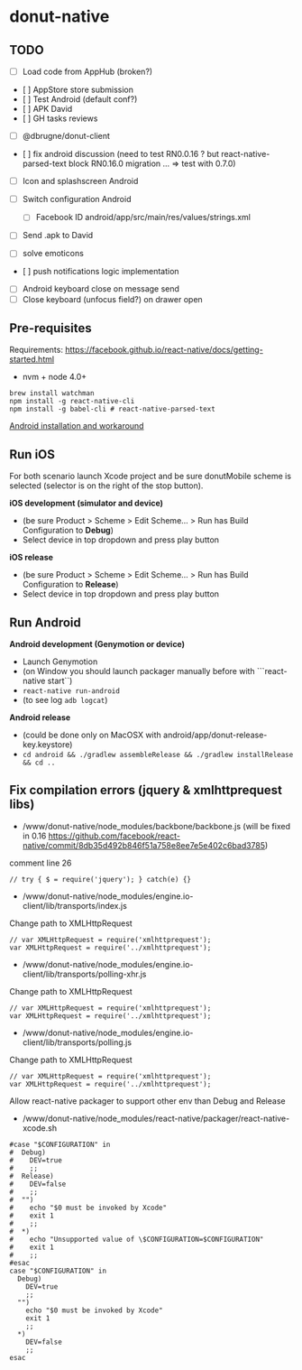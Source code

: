 # donut-native

## TODO

* [ ] Load code from AppHub (broken?)
* [ ] AppStore store submission
* [ ] Test Android (default conf?)
* [ ] APK David
* [ ] GH tasks reviews
* [ ] @dbrugne/donut-client

* [ ] fix android discussion (need to test RN0.0.16 ? but react-native-parsed-text block RN0.16.0 migration ... => test with 0.7.0)
* [ ] Icon and splashscreen Android
* [ ] Switch configuration Android
  - [ ] Facebook ID android/app/src/main/res/values/strings.xml
* [ ] Send .apk to David

* [ ] solve emoticons
* [ ] push notifications logic implementation
* [ ] Android keyboard close on message send
* [ ] Close keyboard (unfocus field?) on drawer open

## Pre-requisites

Requirements: https://facebook.github.io/react-native/docs/getting-started.html

* nvm + node 4.0+

```
brew install watchman
npm install -g react-native-cli
npm install -g babel-cli # react-native-parsed-text
```

[Android installation and workaround](./Android.md)

## Run iOS

For both scenario launch Xcode project and be sure donutMobile scheme is selected (selector is on the right of the stop button).

**iOS development (simulator and device)**
* (be sure Product > Scheme > Edit Scheme... > Run has Build Configuration to **Debug**)
* Select device in top dropdown and press play button

**iOS release**
* (be sure Product > Scheme > Edit Scheme... > Run has Build Configuration to **Release**)
* Select device in top dropdown and press play button

## Run Android

**Android  development (Genymotion or device)**
* Launch Genymotion
* (on Window you should launch packager manually before with ```react-native start``)
* ```react-native run-android```
* (to see log ```adb logcat```)

**Android release**
* (could be done only on MacOSX with android/app/donut-release-key.keystore)
* ```cd android && ./gradlew assembleRelease && ./gradlew installRelease && cd ..```

## Fix compilation errors (jquery & xmlhttprequest libs)

- /www/donut-native/node_modules/backbone/backbone.js (will be fixed in 0.16 https://github.com/facebook/react-native/commit/8db35d492b846f51a758e8ee7e5e402c6bad3785)

comment line 26

```
// try { $ = require('jquery'); } catch(e) {}
```

- /www/donut-native/node_modules/engine.io-client/lib/transports/index.js

Change path to XMLHttpRequest

```
// var XMLHttpRequest = require('xmlhttprequest');
var XMLHttpRequest = require('../xmlhttprequest');
```
 
- /www/donut-native/node_modules/engine.io-client/lib/transports/polling-xhr.js

Change path to XMLHttpRequest

```
// var XMLHttpRequest = require('xmlhttprequest');
var XMLHttpRequest = require('../xmlhttprequest');
```

- /www/donut-native/node_modules/engine.io-client/lib/transports/polling.js

Change path to XMLHttpRequest

```
// var XMLHttpRequest = require('xmlhttprequest');
var XMLHttpRequest = require('../xmlhttprequest');
```

Allow react-native packager to support other env than Debug and Release 

- /www/donut-native/node_modules/react-native/packager/react-native-xcode.sh

```
#case "$CONFIGURATION" in
#  Debug)
#    DEV=true
#    ;;
#  Release)
#    DEV=false
#    ;;
#  "")
#    echo "$0 must be invoked by Xcode"
#    exit 1
#    ;;
#  *)
#    echo "Unsupported value of \$CONFIGURATION=$CONFIGURATION"
#    exit 1
#    ;;
#esac
case "$CONFIGURATION" in
  Debug)
    DEV=true
    ;;
  "")
    echo "$0 must be invoked by Xcode"
    exit 1
    ;;
  *)
    DEV=false
    ;;
esac
```
